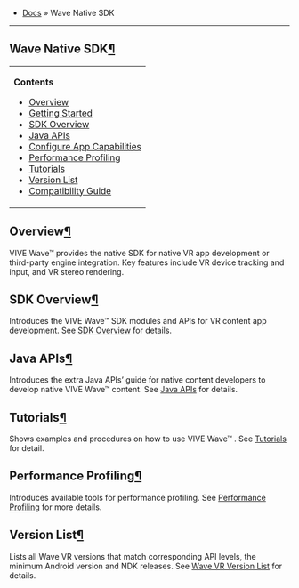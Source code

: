 +   [Docs](https://hub.vive.com/storage/docs/en-us/index.html) » Wave Native SDK

* * *

## Wave Native SDK[¶](#wave-native-sdk "Permalink to this headline")

<table class="docutils"><colgroup><col width="100%"></colgroup><tbody><tr class="row-odd"><td><p class="first"><strong>Contents</strong></p><ul class="last simple"><li><a class="reference internal" href="#overview">Overview</a></li><li><a class="reference internal" href="#getting-started">Getting Started</a></li><li><a class="reference internal" href="#sdk-overview">SDK Overview</a></li><li><a class="reference internal" href="#java-apis">Java APIs</a></li><li><a class="reference internal" href="#configure-app-capabilities">Configure App Capabilities</a></li><li><a class="reference internal" href="#performance-profiling">Performance Profiling</a></li><li><a class="reference internal" href="#tutorials">Tutorials</a></li><li><a class="reference internal" href="#version-list">Version List</a></li><li><a class="reference internal" href="#compatibility-guide">Compatibility Guide</a></li></ul></td></tr></tbody></table>

## Overview[¶](#overview "Permalink to this headline")

VIVE Wave™ provides the native SDK for native VR app development or third-party engine integration. Key features include VR device tracking and input, and VR stereo rendering.

## SDK Overview[¶](#sdk-overview "Permalink to this headline")

Introduces the VIVE Wave™ SDK modules and APIs for VR content app development. See [SDK Overview](https://hub.vive.com/storage/docs/en-us/SdkOverview.html) for details.

## Java APIs[¶](#java-apis "Permalink to this headline")

Introduces the extra Java APIs’ guide for native content developers to develop native VIVE Wave™ content. See [Java APIs](https://hub.vive.com/storage/docs/en-us/JavaSdk.html) for details.

## Tutorials[¶](#tutorials "Permalink to this headline")

Shows examples and procedures on how to use VIVE Wave™ . See [Tutorials](https://hub.vive.com/storage/docs/en-us/Tutorials.html) for detail.

## Performance Profiling[¶](#performance-profiling "Permalink to this headline")

Introduces available tools for performance profiling. See [Performance Profiling](https://hub.vive.com/storage/docs/en-us/PerformanceProfiling.html) for more details.

## Version List[¶](#version-list "Permalink to this headline")

Lists all Wave VR versions that match corresponding API levels, the minimum Android version and NDK releases. See [Wave VR Version List](https://hub.vive.com/storage/docs/en-us/SDKVersion.html) for details.